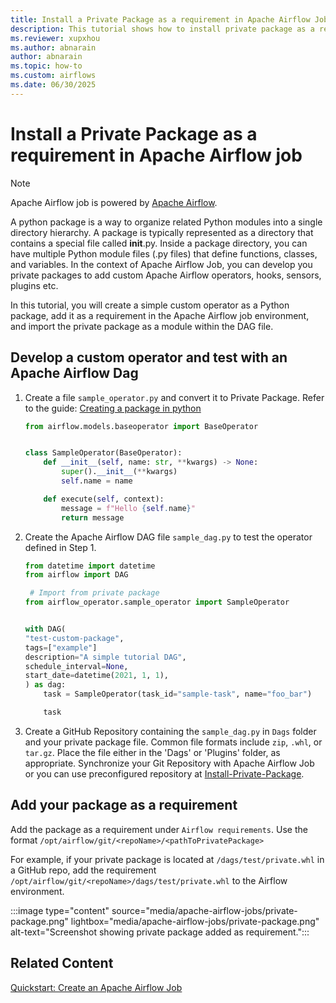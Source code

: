 ```yaml
---
title: Install a Private Package as a requirement in Apache Airflow Job
description: This tutorial shows how to install private package as a requirement in Apache Airflow Job.
ms.reviewer: xupxhou
ms.author: abnarain
author: abnarain
ms.topic: how-to
ms.custom: airflows
ms.date: 06/30/2025
---
```


# Install a Private Package as a requirement in Apache Airflow job

> [!NOTE]
> Apache Airflow job is powered by [Apache Airflow](https://airflow.apache.org/).

A python package is a way to organize related Python modules into a single directory hierarchy. A package is typically represented as a directory that contains a special file called **init**.py. Inside a package directory, you can have multiple Python module files (.py files) that define functions, classes, and variables. In the context of Apache Airflow Job, you can develop you private packages to add custom Apache Airflow operators, hooks, sensors, plugins etc.

In this tutorial, you will create a simple custom operator as a Python package, add it as a requirement in the Apache Airflow job environment, and import the private package as a module within the DAG file.

## Develop a custom operator and test with an Apache Airflow Dag

1. Create a file `sample_operator.py` and convert it to Private Package. Refer to the guide: [Creating a package in python](https://airflow.apache.org/docs/apache-airflow/stable/administration-and-deployment/modules_management.html#creating-a-package-in-python)

   ```python
   from airflow.models.baseoperator import BaseOperator


   class SampleOperator(BaseOperator):
       def __init__(self, name: str, **kwargs) -> None:
           super().__init__(**kwargs)
           self.name = name

       def execute(self, context):
           message = f"Hello {self.name}"
           return message

   ```

2. Create the Apache Airflow DAG file `sample_dag.py` to test the operator defined in Step 1.

   ```python
   from datetime import datetime
   from airflow import DAG

    # Import from private package
   from airflow_operator.sample_operator import SampleOperator


   with DAG(
   "test-custom-package",
   tags=["example"]
   description="A simple tutorial DAG",
   schedule_interval=None,
   start_date=datetime(2021, 1, 1),
   ) as dag:
       task = SampleOperator(task_id="sample-task", name="foo_bar")

       task
   ```

3. Create a GitHub Repository containing the `sample_dag.py` in `Dags` folder and your private package file. Common file formats include `zip`, `.whl`, or `tar.gz`. Place the file either in the 'Dags' or 'Plugins' folder, as appropriate. Synchronize your Git Repository with Apache Airflow Job or you can use preconfigured repository at [Install-Private-Package](https://github.com/ambika-garg/Install-Private-Package-Fabric).

## Add your package as a requirement

Add the package as a requirement under `Airflow requirements`. Use the format `/opt/airflow/git/<repoName>/<pathToPrivatePackage>`

For example, if your private package is located at `/dags/test/private.whl` in a GitHub repo, add the requirement `/opt/airflow/git/<repoName>/dags/test/private.whl` to the Airflow environment.

:::image type="content" source="media/apache-airflow-jobs/private-package.png" lightbox="media/apache-airflow-jobs/private-package.png" alt-text="Screenshot showing private package added as requirement.":::

## Related Content

[Quickstart: Create an Apache Airflow Job](../data-factory/create-apache-airflow-jobs.md)
